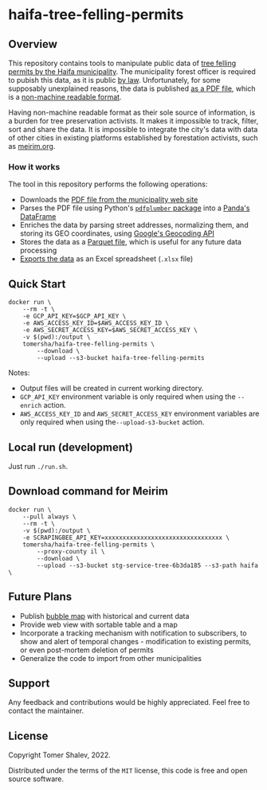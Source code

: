 # haifa-tree-felling-permits

## Overview

This repository contains tools to manipulate public data of [tree felling permits by the Haifa municipality](https://www.haifa.muni.il/development-and-construction/engineering-administration/uprooting-trees/). The municipality forest officer is required to pubish this data, as it is public [by law](https://www.gov.il/he/departments/guides/pro_felling_trees).
Unfortunately, for some supposably unexplained reasons, the data is published [as a PDF file](http://www1.haifa.muni.il/trees/rptPirsum.pdf), which is a [non-machine readable format](https://opendatahandbook.org/glossary/en/terms/machine-readable/).

Having non-machine readable format as their sole source of information, is a burden for tree preservation activists. It makes it impossible to track, filter, sort and share the data. It is impossible to integrate the city's data with data of other cities in existing platforms established by forestation activists, such as [meirim.org](https://meirim.org/trees/).

### How it works

The tool in this repository performs the following operations:

- Downloads the [PDF file from the municipality web site](http://www1.haifa.muni.il/trees/rptPirsum.pdf)
- Parses the PDF file using Python's [`pdfplumber` package](https://github.com/jsvine/pdfplumber) into a [Panda's DataFrame](https://pandas.pydata.org/docs/reference/api/pandas.DataFrame.html)
- Enriches the data by parsing street addresses, normalizing them, and storing its GEO coordinates, using [Google's Geocoding API](https://developers.google.com/maps/documentation/geocoding/overview)
- Stores the data as a [Parquet file](https://arrow.apache.org/docs/python/parquet.html), which is useful for any future data processing
- [Exports the data](https://pandas.pydata.org/pandas-docs/stable/reference/api/pandas.DataFrame.to_excel.html) as an Excel spreadsheet (`.xlsx` file)

## Quick Start

```
docker run \
    --rm -t \
    -e GCP_API_KEY=$GCP_API_KEY \
    -e AWS_ACCESS_KEY_ID=$AWS_ACCESS_KEY_ID \
    -e AWS_SECRET_ACCESS_KEY=$AWS_SECRET_ACCESS_KEY \
    -v $(pwd):/output \
    tomersha/haifa-tree-felling-permits \
        --download \
        --upload --s3-bucket haifa-tree-felling-permits
```

Notes:

- Output files will be created in current working directory.
- `GCP_API_KEY` environment variable is only required when using the `--enrich` action.
- `AWS_ACCESS_KEY_ID` and `AWS_SECRET_ACCESS_KEY` environment variables are only required when using the`--upload-s3-bucket` action.

## Local run (development)

Just run `./run.sh`.

## Download command for Meirim

```
docker run \
    --pull always \
    --rm -t \
    -v $(pwd):/output \
    -e SCRAPINGBEE_API_KEY=xxxxxxxxxxxxxxxxxxxxxxxxxxxxxxxxx \
    tomersha/haifa-tree-felling-permits \
        --proxy-county il \
        --download \
        --upload --s3-bucket stg-service-tree-6b3da185 --s3-path haifa \
```

## Future Plans

- Publish [bubble map](https://www.data-to-viz.com/graph/bubblemap.html) with historical and current data
- Provide web view with sortable table and a map
- Incorporate a tracking mechanism with notification to subscribers, to show and alert of temporal changes - modification to existing permits, or even post-mortem deletion of permits
- Generalize the code to import from other municipalities

## Support

Any feedback and contributions would be highly appreciated. Feel free to contact the maintainer.

## License

Copyright Tomer Shalev, 2022.

Distributed under the terms of the `MIT` license, this code is free and open source software.
